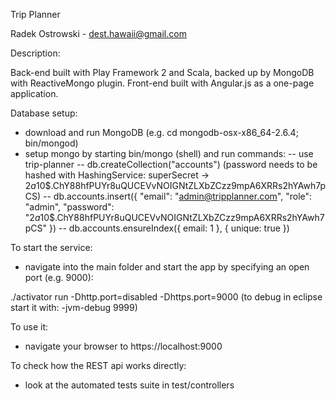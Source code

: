 Trip Planner

Radek Ostrowski - dest.hawaii@gmail.com

Description:

Back-end built with Play Framework 2 and Scala, backed up by MongoDB with ReactiveMongo plugin.
Front-end built with Angular.js as a one-page application.

Database setup:

- download and run MongoDB (e.g. cd mongodb-osx-x86_64-2.6.4; bin/mongod)
- setup mongo by starting bin/mongo (shell) and run commands:
-- use trip-planner
-- db.createCollection("accounts")
(password needs to be hashed with HashingService: superSecret -> $2a$10$.ChY88hfPUYr8uQUCEVvNOIGNtZLXbZCzz9mpA6XRRs2hYAwh7pCS)
-- db.accounts.insert({ "email": "admin@tripplanner.com", "role": "admin", "password": "$2a$10$.ChY88hfPUYr8uQUCEVvNOIGNtZLXbZCzz9mpA6XRRs2hYAwh7pCS" })
-- db.accounts.ensureIndex({ email: 1 }, { unique: true })

To start the service:

- navigate into the main folder and start the app by specifying an open port (e.g. 9000):

./activator run -Dhttp.port=disabled -Dhttps.port=9000
(to debug in eclipse start it with: -jvm-debug 9999)

To use it:
- navigate your browser to https://localhost:9000


To check how the REST api works directly:
- look at the automated tests suite in test/controllers
